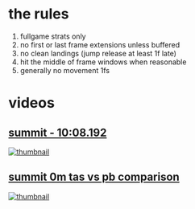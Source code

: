# the rules

1. fullgame strats only
2. no first or last frame extensions unless buffered
3. no clean landings (jump release at least 1f late)
4. hit the middle of frame windows when reasonable
5. generally no movement 1fs


# videos

## [summit - 10:08.192](https://youtu.be/I9bJmhTI_Uk)
[![thumbnail](https://i.ytimg.com/vi/I9bJmhTI_Uk/maxresdefault.jpg)](https://youtu.be/I9bJmhTI_Uk)

## [summit 0m tas vs pb comparison](https://youtu.be/rQ54M1Sya0U)
[![thumbnail](https://i.ytimg.com/vi/rQ54M1Sya0U/maxresdefault.jpg)](https://youtu.be/rQ54M1Sya0U)
